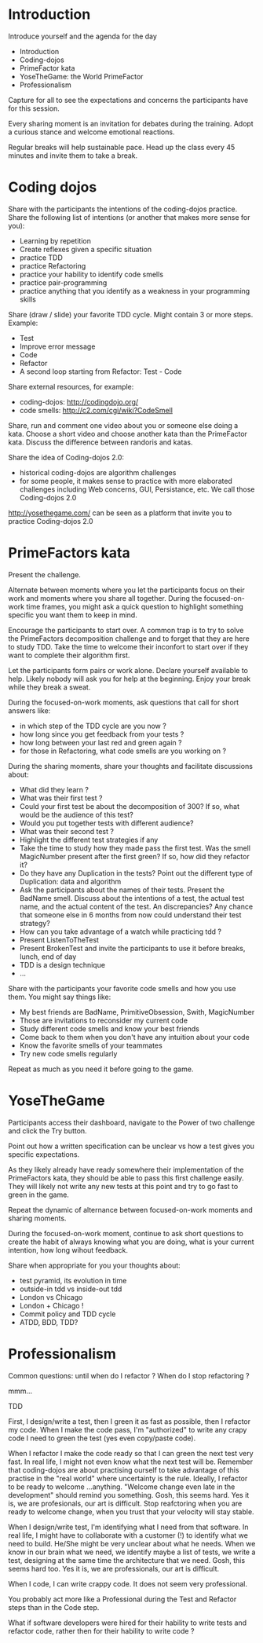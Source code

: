 # Introduction

Introduce yourself and the agenda for the day
* Introduction
* Coding-dojos
* PrimeFactor kata
* YoseTheGame: the World PrimeFactor
* Professionalism

Capture for all to see the expectations and concerns the participants have for this session.

Every sharing moment is an invitation for debates during the training. Adopt a curious stance and welcome emotional reactions.

Regular breaks will help sustainable pace. Head up the class every 45 minutes and invite them to take a break.

# Coding dojos

Share with the participants the intentions of the coding-dojos practice. 
Share the following list of intentions (or another that makes more sense for you):
* Learning by repetition
* Create reflexes given a specific situation
* practice TDD
* practice Refactoring
* practice your hability to identify code smells
* practice pair-programming
* practice anything that you identify as a weakness in your programming skills

Share (draw / slide) your favorite TDD cycle. Might contain 3 or more steps.
Example:
* Test
* Improve error message
* Code
* Refactor
* A second loop starting from Refactor: Test - Code

Share external resources, for example:
* coding-dojos: http://codingdojo.org/
* code smells: http://c2.com/cgi/wiki?CodeSmell
 
Share, run and comment one video about you or someone else doing a kata. Choose a short video and choose another kata than the PrimeFactor kata. Discuss the difference between randoris and katas.

Share the idea of Coding-dojos 2.0:
* historical coding-dojos are algorithm challenges
* for some people, it makes sense to practice with more elaborated challenges including Web concerns, GUI, Persistance, etc. We call those Coding-dojos 2.0

http://yosethegame.com/ can be seen as a platform that invite you to practice Coding-dojos 2.0

# PrimeFactors kata

Present the challenge. 

Alternate between moments where you let the participants focus on their work and moments where you share all together. During the focused-on-work time frames, you might ask a quick question to highlight something specific you want them to keep in mind.

Encourage the participants to start over. A common trap is to try to solve the PrimeFactors decomposition challenge and to forget that they are here to study TDD. Take the time to welcome their inconfort to start over if they want to complete their algorithm first. 

Let the participants form pairs or work alone. Declare yourself available to help. Likely nobody will ask you for help at the beginning. Enjoy your break while they break a sweat.

During the focused-on-work moments, ask questions that call for short answers like:
* in which step of the TDD cycle are you now ?
* how long since you get feedback from your tests ?
* how long between your last red and green again ?
* for those in Refactoring, what code smells are you working on ?

During the sharing moments, share your thoughts and facilitate discussions about:
* What did they learn ?
* What was their first test ?
* Could your first test be about the decomposition of 300? If so, what would be the audience of this test? 
* Would you put together tests with different audience?
* What was their second test ?
* Highlight the different test strategies if any
* Take the time to study how they made pass the first test. Was the smell MagicNumber present after the first green? If so, how did they refactor it?
* Do they have any Duplication in the tests? Point out the different type of Duplication: data and algorithm
* Ask the participants about the names of their tests. Present the BadName smell. Discuss about the intentions of a test, the actual test name, and the actual content of the test. An discrepancies? Any chance that someone else in 6 months from now could understand their test strategy?
* How can you take advantage of a watch while practicing tdd ?
* Present ListenToTheTest
* Present BrokenTest and invite the participants to use it before breaks, lunch, end of day
* TDD is a design technique
* ...

Share with the participants your favorite code smells and how you use them. You might say things like:
* My best friends are BadName, PrimitiveObsession, Swith, MagicNumber
* Those are invitations to reconsider my current code
* Study different code smells and know your best friends
* Come back to them when you don't have any intuition about your code
* Know the favorite smells of your teammates
* Try new code smells regularly

Repeat as much as you need it before going to the game.


# YoseTheGame

Participants access their dashboard, navigate to the Power of two challenge and click the Try button. 

Point out how a written specification can be unclear vs how a test gives you specific expectations.

As they likely already have ready somewhere their implementation of the PrimeFactors kata, they should be able to pass this first challenge easily. They will likely not write any new tests at this point and try to go fast to green in the game.

Repeat the dynamic of alternance between focused-on-work moments and sharing moments.

During the focused-on-work moment, continue to ask short questions to create the habit of always knowing what you are doing, what is your current intention, how long wihout feedback.

Share when appropriate for you your thoughts about:
* test pyramid, its evolution in time
* outside-in tdd vs inside-out tdd
* London vs Chicago
* London + Chicago !
* Commit policy and TDD cycle
* ATDD, BDD, TDD?

# Professionalism

Common questions: until when do I refactor ? When do I stop refactoring ?

mmm...

TDD

First, I design/write a test, then I green it as fast as possible, then I refactor my code. When I make the code pass, I'm "authorized" to write any crapy code I need to green the test (yes even copy/paste code). 

When I refactor I make the code ready so that I can green the next test very fast. In real life, I might not even know what the next test will be. Remember that coding-dojos are about practising ourself to take advantage of this practise in the "real world" where uncertainty is the rule. Ideally, I refactor to be ready to welcome ...anything. "Welcome change even late in the development" should remind you something. Gosh, this seems hard. Yes it is, we are profesionals, our art is difficult. Stop reafctoring when you are ready to welcome change, when you trust that your velocity will stay stable.

When I design/write test, I'm identifying what I need from that software. In real life, I might have to collaborate with a customer (!) to identify what we need to build. He/She might be very unclear about what he needs. When we know in our brain what we need, we identify maybe a list of tests, we write a test, designing at the same time the architecture that we need. Gosh, this seems hard too. Yes it is, we are professionals, our art is difficult.

When I code, I can write crappy code. It does not seem very professional.

You probably act more like a Professional during the Test and Refactor steps than in the Code step.

What if software developers were hired for their hability to write tests and refactor code, rather then for their hability to write code ?


